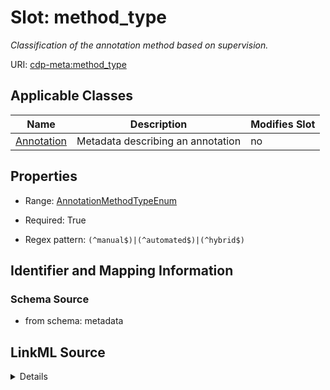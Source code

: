 # Slot: method_type


_Classification of the annotation method based on supervision._



URI: [cdp-meta:method_type](metadatamethod_type)



<!-- no inheritance hierarchy -->




## Applicable Classes

| Name | Description | Modifies Slot |
| --- | --- | --- |
[Annotation](Annotation.md) | Metadata describing an annotation |  no  |







## Properties

* Range: [AnnotationMethodTypeEnum](AnnotationMethodTypeEnum.md)

* Required: True

* Regex pattern: `(^manual$)|(^automated$)|(^hybrid$)`





## Identifier and Mapping Information







### Schema Source


* from schema: metadata




## LinkML Source

<details>
```yaml
name: method_type
description: Classification of the annotation method based on supervision.
from_schema: metadata
exact_mappings:
- cdp-common:annotation_method_type
rank: 1000
alias: method_type
owner: Annotation
domain_of:
- Annotation
range: annotation_method_type_enum
required: true
inlined: true
inlined_as_list: true
pattern: (^manual$)|(^automated$)|(^hybrid$)

```
</details>